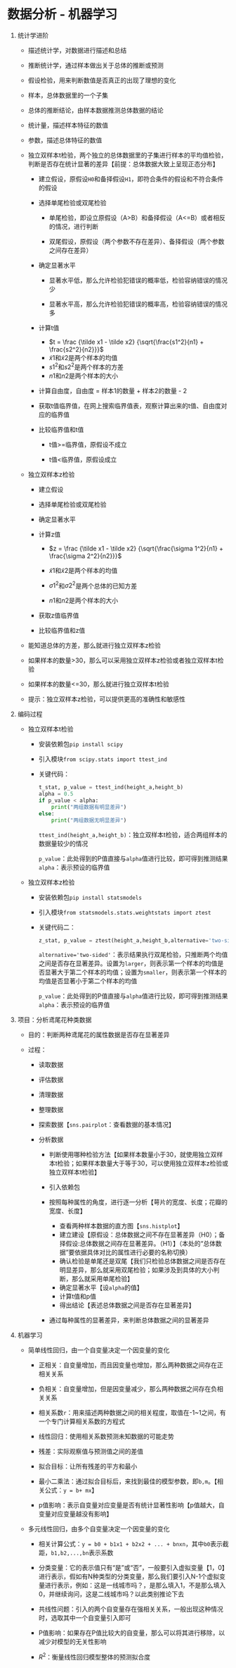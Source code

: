 # 数据分析 - 机器学习

1. 统计学进阶
   
   - 描述统计学，对数据进行描述和总结
   
   - 推断统计学，通过样本做出关于总体的推断或预测
   
   - 假设检验，用来判断数值是否真正的出现了理想的变化
   
   - 样本，总体数据里的一个子集
   
   - 总体的推断结论，由样本数据推测总体数据的结论
   
   - 统计量，描述样本特征的数值
   
   - 参数，描述总体特征的数值
   
   - 独立双样本t检验，两个独立的总体数据里的子集进行样本的平均值检验，判断是否存在统计显著的差异【前提：总体数据大致上呈现正态分布】
     
     - 建立假设，原假设`H0`和备择假设`H1`，即符合条件的假设和不符合条件的假设
     
     - 选择单尾检验或双尾检验
       
       - 单尾检验，即设立原假设（A>B）和备择假设（A<=B）或者相反的情况，进行判断
       
       - 双尾假设，原假设（两个参数不存在差异）、备择假设（两个参数之间存在差异）
     
     - 确定显著水平
       
       - 显著水平低，那么允许检验犯错误的概率低，检验容纳错误的情况少
       
       - 显著水平高，那么允许检验犯错误的概率高，检验容纳错误的情况多
     
     - 计算t值
       
       - $t = \frac {\tilde x1 - \tilde x2} {\sqrt{\frac{s1^2}{n1} + \frac{s2^2}{n2}}}$
       - $\tilde x1$和$\tilde x2$是两个样本的均值
       - $s1^2$和$s2^2$是两个样本的方差
       - $n1$和$n2$是两个样本的大小
     
     - 计算自由度，自由度 = 样本1的数量 + 样本2的数量 - 2
     
     - 获取t值临界值，在网上搜索临界值表，观察计算出来的t值、自由度对应的临界值
     
     - 比较临界值和t值
       
       - t值>=临界值，原假设不成立
       
       - t值<临界值，原假设成立
   
   - 独立双样本z检验
     
     - 建立假设
     
     - 选择单尾检验或双尾检验
     
     - 确定显著水平
     
     - 计算z值
       
       - $z = \frac {\tilde x1 - \tilde x2} {\sqrt{\frac{\sigma 1^2}{n1} + \frac{\sigma 2^2}{n2}}}$
       
       - $\tilde x1$和$\tilde x2$是两个样本的均值
       
       - $\sigma 1^2$和$\sigma 2^2$是两个总体的已知方差
       
       - $n1$和$n2$是两个样本的大小
     
     - 获取z值临界值
     
     - 比较临界值和z值
   
   - 能知道总体的方差，那么就进行独立双样本z检验
   
   - 如果样本的数量>30，那么可以采用独立双样本z检验或者独立双样本t检验
   
   - 如果样本的数量<=30，那么就进行独立双样本t检验
   
   - 提示：独立双样本z检验，可以提供更高的准确性和敏感性

2. 编码过程
   
   - 独立双样本t检验
     
     - 安装依赖包`pip install scipy`
     
     - 引入模块`from scipy.stats import ttest_ind`
     
     - 关键代码：
       
       ```python
       t_stat, p_value = ttest_ind(height_a,height_b)
       alpha = 0.5
       if p_value < alpha:
           print("两组数据有明显差异")
       else:
           print("两组数据无明显差异")
       ```
       
       `ttest_ind(height_a,height_b)`：独立双样本t检验，适合两组样本的数据量较少的情况
       
       `p_value`：此处得到的P值直接与`alpha`值进行比较，即可得到推测结果`alpha`：表示预设的临界值
   
   - 独立双样本z检验
     
     - 安装依赖包`pip install statsmodels`
     
     - 引入模块`from statsmodels.stats.weightstats import ztest`
     
     - 关键代码二：
       
       ```python
       z_stat, p_value = ztest(height_a,height_b,alternative='two-sided')
       ```
       
       `alternative='two-sided'`：表示结果执行双尾检验，只推断两个均值之间是否存在显著差异。设置为`larger`，则表示第一个样本的均值是否显著大于第二个样本的均值；设置为`smaller`，则表示第一个样本的均值是否显著小于第二个样本的均值
       
       `p_value`：此处得到的P值直接与`alpha`值进行比较，即可得到推测结果`alpha`：表示预设的临界值

3. 项目：分析鸢尾花种类数据
   
   - 目的：判断两种鸢尾花的属性数据是否存在显著差异
   
   - 过程：
     
     - 读取数据
     
     - 评估数据
     
     - 清理数据
     
     - 整理数据
     
     - 探索数据【`sns.pairplot`：查看数据的基本情况】
     
     - 分析数据
       
       - 判断使用哪种检验方法【如果样本数量小于30，就使用独立双样本t检验；如果样本数量大于等于30，可以使用独立双样本z检验或独立双样本t检验】
       
       - 引入依赖包
       
       - 按照每种属性的角度，进行逐一分析【萼片的宽度、长度；花瓣的宽度、长度】
         
         - 查看两种样本数据的直方图【`sns.histplot`】
         - 建立建设【原假设：总体数据之间不存在显著差异（H0）；备择假设:总体数据之间存在显著差异。（H1）】（本处的“总体数据”要依据具体对比的属性进行必要的名称切换）
         - 确认检验是单尾还是双尾【我们只检验总体数据之间是否存在明显差异，那么就采用双尾检验；如果涉及到具体的大小判断，那么就采用单尾检验】
         - 确定显著水平【设`alpha`的值】
         - 计算t值和p值
         - 得出结论【表述总体数据之间是否存在显著差异】
       
       - 通过每种属性的显著差异，来判断总体数据之间的显著差异

4. 机器学习
   
   - 简单线性回归，由一个自变量决定一个因变量的变化
     
     - 正相关：自变量增加，而且因变量也增加，那么两种数据之间存在正相关关系
     
     - 负相关：自变量增加，但是因变量减少，那么两种数据之间存在负相关关系
     
     - 相关系数`r`：用来描述两种数据之间的相关程度，取值在-1~1之间，有一个专门计算相关系数的方程式
     
     - 线性回归：使用相关系数预测未知数据的可能走势
     
     - 残差：实际观察值与预测值之间的差值
     
     - 拟合目标：让所有残差的平方和最小
     
     - 最小二乘法：通过拟合目标后，来找到最佳的模型参数，即`b,m`。【相关公式：`y = b+ mx`】
     
     - p值影响：表示自变量对应变量是否有统计显著性影响【p值越大，自变量对应变量越没有影响】
   
   - 多元线性回归，由多个自变量决定一个因变量的变化
     
     - 相关计算公式：`y = b0 + b1x1 + b2x2 + ... + bnxn`，其中`b0`表示截距，`b1,b2,...,bn`表示系数
     
     - 分类变量：它的表示值只有“是”或“否”，一般要引入虚拟变量【1，0】进行表示，假如有N种类型的分类变量，那么我们要引入N-1个虚拟变量进行表示，例如：这是一线城市吗？，是那么填入1，不是那么填入0，并继续询问，这是二线城市吗？以此类别推论下去
     
     - 共线性问题：引入的两个自变量存在强相关关系，一般出现这种情况时，选取其中一个自变量引入即可
     
     - P值影响：如果存在P值比较大的自变量，那么可以将其进行移除，以减少对模型的无关性影响
     
     - $R^2$：衡量线性回归模型整体的预测拟合度
